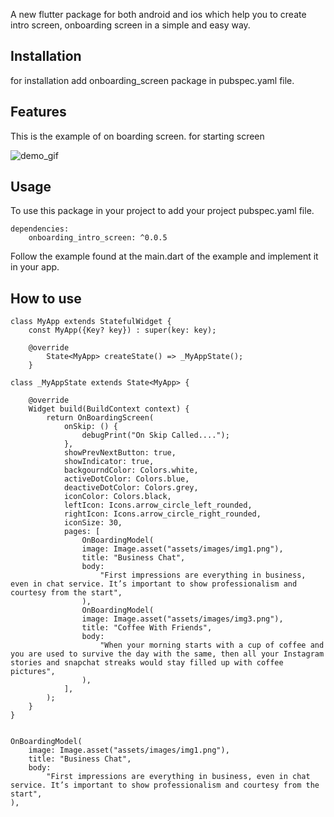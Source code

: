 <!-- 
This README describes the package. If you publish this package to pub.dev,
this README's contents appear on the landing page for your package.

For information about how to write a good package README, see the guide for
[writing package pages](https://dart.dev/guides/libraries/writing-package-pages). 

For general information about developing packages, see the Dart guide for
[creating packages](https://dart.dev/guides/libraries/create-library-packages)
and the Flutter guide for
[developing packages and plugins](https://flutter.dev/developing-packages). 
-->
A new flutter package for both android and ios which help you to create intro screen, 
onboarding screen in a simple and easy way.   

## Installation

for installation add onboarding_screen package in pubspec.yaml file. 


## Features 

This is the example of on boarding screen.
for starting screen

![demo_gif](https://user-images.githubusercontent.com/78218862/183703477-550090d7-1e48-4374-9e25-10283836ce4b.gif)

 
## Usage

To use this package in your project to add your project pubspec.yaml file.

    dependencies:
        onboarding_intro_screen: ^0.0.5
        

Follow the example found at the main.dart of the example and implement it in your app. 


## How to use 

    class MyApp extends StatefulWidget {
        const MyApp({Key? key}) : super(key: key);

        @override
            State<MyApp> createState() => _MyAppState();
        }

    class _MyAppState extends State<MyApp> {

        @override
        Widget build(BuildContext context) {
            return OnBoardingScreen(
                onSkip: () {
                    debugPrint("On Skip Called....");
                },
                showPrevNextButton: true,
                showIndicator: true,
                backgourndColor: Colors.white,
                activeDotColor: Colors.blue,
                deactiveDotColor: Colors.grey,
                iconColor: Colors.black,
                leftIcon: Icons.arrow_circle_left_rounded,
                rightIcon: Icons.arrow_circle_right_rounded,
                iconSize: 30,
                pages: [
                    OnBoardingModel(
                    image: Image.asset("assets/images/img1.png"),
                    title: "Business Chat",
                    body:
                        "First impressions are everything in business, even in chat service. It’s important to show professionalism and courtesy from the start",
                    ),
                    OnBoardingModel(
                    image: Image.asset("assets/images/img3.png"),
                    title: "Coffee With Friends",
                    body:
                        "When your morning starts with a cup of coffee and you are used to survive the day with the same, then all your Instagram stories and snapchat streaks would stay filled up with coffee pictures",
                    ), 
                ],
            );
        }
    }


    OnBoardingModel(
        image: Image.asset("assets/images/img1.png"),
        title: "Business Chat",
        body:
            "First impressions are everything in business, even in chat service. It’s important to show professionalism and courtesy from the start",
    ),
